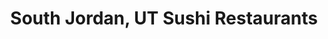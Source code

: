 ---
layout: city
title: South Jordan, UT Sushi Restaurants
permalink: /utah/south-jordan/
stateAbbr: UT
stateName: Utah
cityName: South Jordan

---
